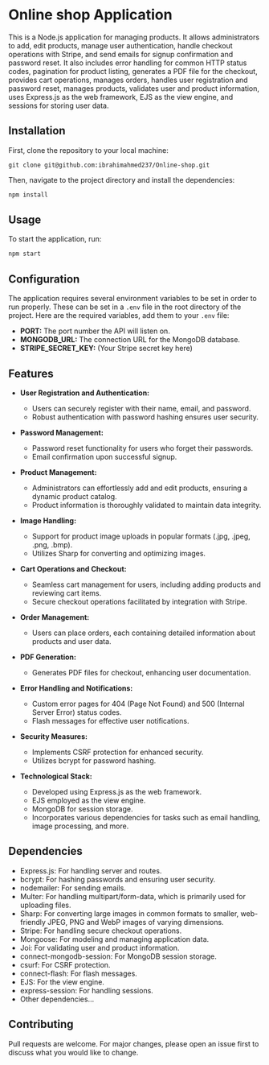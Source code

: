 # Online shop Application

This is a Node.js application for managing products. It allows administrators to add, edit products, manage user authentication, handle checkout operations with Stripe, and send emails for signup confirmation and password reset. It also includes error handling for common HTTP status codes, pagination for product listing, generates a PDF file for the checkout, provides cart operations, manages orders, handles user registration and password reset, manages products, validates user and product information, uses Express.js as the web framework, EJS as the view engine, and sessions for storing user data.

## Installation

First, clone the repository to your local machine:

`git clone git@github.com:ibrahimahmed237/Online-shop.git`

Then, navigate to the project directory and install the dependencies:

```bash
npm install
```

## Usage

To start the application, run:

```bash
npm start
```
## Configuration

The application requires several environment variables to be set in order to run properly. These can be set in a `.env` file in the root directory of the project. Here are the required variables, add them to your `.env` file:

- **PORT:** The port number the API will listen on.
- **MONGODB_URL:** The connection URL for the MongoDB database.
- **STRIPE_SECRET_KEY:** (Your Stripe secret key here)

## Features

- **User Registration and Authentication:**
  - Users can securely register with their name, email, and password.
  - Robust authentication with password hashing ensures user security.

- **Password Management:**
  - Password reset functionality for users who forget their passwords.
  - Email confirmation upon successful signup.

- **Product Management:**
  - Administrators can effortlessly add and edit products, ensuring a dynamic product catalog.
  - Product information is thoroughly validated to maintain data integrity.

- **Image Handling:**
  - Support for product image uploads in popular formats (.jpg, .jpeg, .png, .bmp).
  - Utilizes Sharp for converting and optimizing images.

- **Cart Operations and Checkout:**
  - Seamless cart management for users, including adding products and reviewing cart items.
  - Secure checkout operations facilitated by integration with Stripe.

- **Order Management:**
  - Users can place orders, each containing detailed information about products and user data.

- **PDF Generation:**
  - Generates PDF files for checkout, enhancing user documentation.

- **Error Handling and Notifications:**
  - Custom error pages for 404 (Page Not Found) and 500 (Internal Server Error) status codes.
  - Flash messages for effective user notifications.

- **Security Measures:**
  - Implements CSRF protection for enhanced security.
  - Utilizes bcrypt for password hashing.

- **Technological Stack:**
  - Developed using Express.js as the web framework.
  - EJS employed as the view engine.
  - MongoDB for session storage.
  - Incorporates various dependencies for tasks such as email handling, image processing, and more.

## Dependencies

- Express.js: For handling server and routes.
- bcrypt: For hashing passwords and ensuring user security.
- nodemailer: For sending emails.
- Multer: For handling multipart/form-data, which is primarily used for uploading files.
- Sharp: For converting large images in common formats to smaller, web-friendly JPEG, PNG and WebP images of varying dimensions.
- Stripe: For handling secure checkout operations.
- Mongoose: For modeling and managing application data.
- Joi: For validating user and product information.
- connect-mongodb-session: For MongoDB session storage.
- csurf: For CSRF protection.
- connect-flash: For flash messages.
- EJS: For the view engine.
- express-session: For handling sessions.
- Other dependencies...

## Contributing

Pull requests are welcome. For major changes, please open an issue first to discuss what you would like to change.

